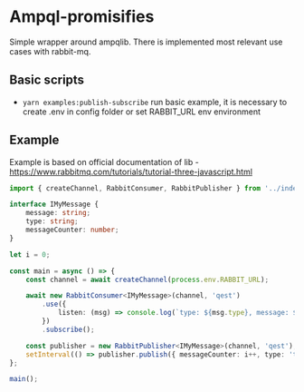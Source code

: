 # Ampql-promisifies 

Simple wrapper around ampqlib. There is implemented most relevant use cases with rabbit-mq.


## Basic  scripts

- `yarn examples:publish-subscribe`
run basic example, it is necessary to create .env in config folder or set RABBIT_URL env environment

## Example
Example is based on official documentation of lib - https://www.rabbitmq.com/tutorials/tutorial-three-javascript.html


```typescript
import { createChannel, RabbitConsumer, RabbitPublisher } from '../index';

interface IMyMessage {
    message: string;
    type: string;
    messageCounter: number;
}

let i = 0;

const main = async () => {
    const channel = await createChannel(process.env.RABBIT_URL);

    await new RabbitConsumer<IMyMessage>(channel, 'qest')
        .use({
            listen: (msg) => console.log(`type: ${msg.type}, message: ${msg.message}, count: ${msg.messageCounter}`), // tslint:disable-line
        })
        .subscribe();

    const publisher = new RabbitPublisher<IMyMessage>(channel, 'qest');
    setInterval(() => publisher.publish({ messageCounter: i++, type: 'test', message: `$test ${i}` }), 1000);
};

main();



```
